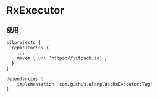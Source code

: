 # RxExecutor

### 使用

```
allprojects {
  repositories {
    ...
    maven { url 'https://jitpack.io' }
  }
}
```

```
dependencies {
    implementation 'com.github.alanplus:RxExecutor:Tag'
}
```
